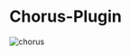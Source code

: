 # Chorus-Plugin

![chorus](https://github.com/lachesis17/Chorus-Plugin/assets/78860436/b9cac86c-dbc4-4f9b-be7e-95a2c296132a)
